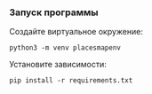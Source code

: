 ### Запуск программы

Создайте виртуальное окружение:
```
python3 -m venv placesmapenv
```

Установите зависимости:
```
pip install -r requirements.txt
```
